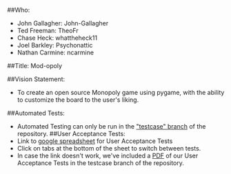 ##Who:
 * John Gallagher: John-Gallagher
 * Ted Freeman: TheoFr
 * Chase Heck: whattheheck11
 * Joel Barkley: Psychonattic
 * Nathan Carmine: ncarmine
 
##Title: Mod-opoly

##Vision Statement:
 * To create an open source Monopoly game using pygame, with the ability to customize the board to the user's liking.

##Automated Tests:
 * Automated Testing can only be run in the ["testcase" branch](https://github.com/John-Gallagher/GroupProject-CSCI3308/tree/testcase) of the repository.
##User Acceptance Tests:
 * Link to [google spreadsheet](https://docs.google.com/spreadsheets/d/1766dySpz8GaINldfmhx8DVYB1YtJl12H6tJG3r4XApc/edit?ts=57045bf5#gid=0 ) for User Acceptance Tests 
 * Click on tabs at the bottom of the sheet to switch between tests.
 * In case the link doesn't work, we've included a [PDF](https://github.com/John-Gallagher/GroupProject-CSCI3308/blob/testcase/CSCI%203308%20User%20Acceptance%20Tests.pdf) of our User Acceptance Tests in the testcase branch of the repository.

